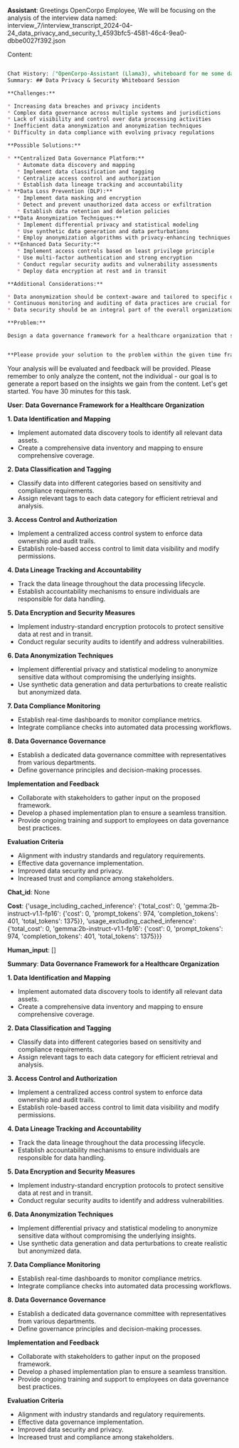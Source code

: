 **Assistant**: Greetings OpenCorpo Employee, We will be focusing on the analysis of the interview data named: interview_7/interview_transcript_2024-04-24_data_privacy_and_security_1_4593bfc5-4581-46c4-9ea0-dbbe0027f392.json 


 Content: 

 ```md

 Chat History: ["OpenCorpo-Assistant (Llama3), whiteboard for me some data privacy and security. Propose a solution for technological challenges. I will evaluate your answers and give my feedback, then propose a problem to you. You will answer and I will evaluate. Let's now begin. You have 30 minutes.", '## Data Privacy & Security Whiteboard Session\n\n**Challenges:**\n\n* Increasing data breaches and privacy incidents\n* Complex data governance across multiple systems and jurisdictions\n* Lack of visibility and control over data processing activities\n* Inefficient data anonymization and anonymization techniques\n* Difficulty in data compliance with evolving privacy regulations\n\n**Possible Solutions:**\n\n* **Centralized Data Governance Platform:**\n    * Automate data discovery and mapping\n    * Implement data classification and tagging\n    * Centralize access control and authorization\n    * Establish data lineage tracking and accountability\n* **Data Loss Prevention (DLP):**\n    * Implement data masking and encryption\n    * Detect and prevent unauthorized data access or exfiltration\n    * Establish data retention and deletion policies\n* **Data Anonymization Techniques:**\n    * Implement differential privacy and statistical modeling\n    * Use synthetic data generation and data perturbations\n    * Employ anonymization algorithms with privacy-enhancing techniques\n* **Enhanced Data Security:**\n    * Implement access controls based on least privilege principle\n    * Use multi-factor authentication and strong encryption\n    * Conduct regular security audits and vulnerability assessments\n    * Deploy data encryption at rest and in transit\n\n**Additional Considerations:**\n\n* Data anonymization should be context-aware and tailored to specific data types.\n* Continuous monitoring and auditing of data practices are crucial for compliance.\n* Data security should be an integral part of the overall organizational architecture.\n\n**Problem:**\n\nDesign a data governance framework for a healthcare organization that seamlessly integrates data privacy and security with clinical decision-making.\n\n\n**Please provide your solution to the problem within the given time frame. I will evaluate your response and provide feedback.**'] 
 Summary: ## Data Privacy & Security Whiteboard Session

**Challenges:**

* Increasing data breaches and privacy incidents
* Complex data governance across multiple systems and jurisdictions
* Lack of visibility and control over data processing activities
* Inefficient data anonymization and anonymization techniques
* Difficulty in data compliance with evolving privacy regulations

**Possible Solutions:**

* **Centralized Data Governance Platform:**
    * Automate data discovery and mapping
    * Implement data classification and tagging
    * Centralize access control and authorization
    * Establish data lineage tracking and accountability
* **Data Loss Prevention (DLP):**
    * Implement data masking and encryption
    * Detect and prevent unauthorized data access or exfiltration
    * Establish data retention and deletion policies
* **Data Anonymization Techniques:**
    * Implement differential privacy and statistical modeling
    * Use synthetic data generation and data perturbations
    * Employ anonymization algorithms with privacy-enhancing techniques
* **Enhanced Data Security:**
    * Implement access controls based on least privilege principle
    * Use multi-factor authentication and strong encryption
    * Conduct regular security audits and vulnerability assessments
    * Deploy data encryption at rest and in transit

**Additional Considerations:**

* Data anonymization should be context-aware and tailored to specific data types.
* Continuous monitoring and auditing of data practices are crucial for compliance.
* Data security should be an integral part of the overall organizational architecture.

**Problem:**

Design a data governance framework for a healthcare organization that seamlessly integrates data privacy and security with clinical decision-making.


**Please provide your solution to the problem within the given time frame. I will evaluate your response and provide feedback.** 
``` 


 Your analysis will be evaluated and feedback will be provided. Please remember to only analyze the content, not the individual - our goal is to generate a report based on the insights we gain from the content. Let's get started. You have 30 minutes for this task.

**User**: **Data Governance Framework for a Healthcare Organization**

**1. Data Identification and Mapping**
- Implement automated data discovery tools to identify all relevant data assets.
- Create a comprehensive data inventory and mapping to ensure comprehensive coverage.


**2. Data Classification and Tagging**
- Classify data into different categories based on sensitivity and compliance requirements.
- Assign relevant tags to each data category for efficient retrieval and analysis.


**3. Access Control and Authorization**
- Implement a centralized access control system to enforce data ownership and audit trails.
- Establish role-based access control to limit data visibility and modify permissions.


**4. Data Lineage Tracking and Accountability**
- Track the data lineage throughout the data processing lifecycle.
- Establish accountability mechanisms to ensure individuals are responsible for data handling.


**5. Data Encryption and Security Measures**
- Implement industry-standard encryption protocols to protect sensitive data at rest and in transit.
- Conduct regular security audits to identify and address vulnerabilities.


**6. Data Anonymization Techniques**
- Implement differential privacy and statistical modeling to anonymize sensitive data without compromising the underlying insights.
- Use synthetic data generation and data perturbations to create realistic but anonymized data.


**7. Data Compliance Monitoring**
- Establish real-time dashboards to monitor compliance metrics.
- Integrate compliance checks into automated data processing workflows.


**8. Data Governance Governance**
- Establish a dedicated data governance committee with representatives from various departments.
- Define governance principles and decision-making processes.


**Implementation and Feedback**

- Collaborate with stakeholders to gather input on the proposed framework.
- Develop a phased implementation plan to ensure a seamless transition.
- Provide ongoing training and support to employees on data governance best practices.

**Evaluation Criteria**

- Alignment with industry standards and regulatory requirements.
- Effective data governance implementation.
- Improved data security and privacy.
- Increased trust and compliance among stakeholders.

**Chat_id**: None

**Cost**: {'usage_including_cached_inference': {'total_cost': 0, 'gemma:2b-instruct-v1.1-fp16': {'cost': 0, 'prompt_tokens': 974, 'completion_tokens': 401, 'total_tokens': 1375}}, 'usage_excluding_cached_inference': {'total_cost': 0, 'gemma:2b-instruct-v1.1-fp16': {'cost': 0, 'prompt_tokens': 974, 'completion_tokens': 401, 'total_tokens': 1375}}}

**Human_input**: []

**Summary**: **Data Governance Framework for a Healthcare Organization**

**1. Data Identification and Mapping**
- Implement automated data discovery tools to identify all relevant data assets.
- Create a comprehensive data inventory and mapping to ensure comprehensive coverage.


**2. Data Classification and Tagging**
- Classify data into different categories based on sensitivity and compliance requirements.
- Assign relevant tags to each data category for efficient retrieval and analysis.


**3. Access Control and Authorization**
- Implement a centralized access control system to enforce data ownership and audit trails.
- Establish role-based access control to limit data visibility and modify permissions.


**4. Data Lineage Tracking and Accountability**
- Track the data lineage throughout the data processing lifecycle.
- Establish accountability mechanisms to ensure individuals are responsible for data handling.


**5. Data Encryption and Security Measures**
- Implement industry-standard encryption protocols to protect sensitive data at rest and in transit.
- Conduct regular security audits to identify and address vulnerabilities.


**6. Data Anonymization Techniques**
- Implement differential privacy and statistical modeling to anonymize sensitive data without compromising the underlying insights.
- Use synthetic data generation and data perturbations to create realistic but anonymized data.


**7. Data Compliance Monitoring**
- Establish real-time dashboards to monitor compliance metrics.
- Integrate compliance checks into automated data processing workflows.


**8. Data Governance Governance**
- Establish a dedicated data governance committee with representatives from various departments.
- Define governance principles and decision-making processes.


**Implementation and Feedback**

- Collaborate with stakeholders to gather input on the proposed framework.
- Develop a phased implementation plan to ensure a seamless transition.
- Provide ongoing training and support to employees on data governance best practices.

**Evaluation Criteria**

- Alignment with industry standards and regulatory requirements.
- Effective data governance implementation.
- Improved data security and privacy.
- Increased trust and compliance among stakeholders.

